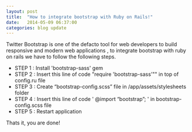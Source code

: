 ```yaml
---
layout: post
title:  "How to integrate bootstrap with Ruby on Rails!"
date:   2014-05-09 06:37:00
categories: blog update
---
```

Twitter Bootstrap is one of the defacto tool for web developers to build responsive and modern web applications , to integrate bootstrap with ruby on rails we have to follow the following steps.


* STEP 1 : Install 'bootstrap-sass' gem
* STEP 2 : Insert this line of code "require 'bootstrap-sass'""  in top of config.ru file
* STEP 3 : Create “bootstrap-config.scss” file in /app/assets/stylesheets folder
* STEP 4 : Insert this line of code ' @import “bootstrap”; ' in bootstrap-config.scss file
* STEP 5 : Restart application

Thats it, you are done!

